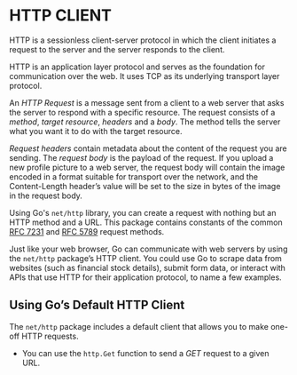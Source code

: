 # HTTP CLIENT
HTTP is a sessionless client-server protocol in which the client initiates a request to the server and the server responds to the client.

HTTP is an application layer protocol and serves as the foundation for communication over the web. It uses TCP as its underlying transport layer protocol.

An *HTTP Request* is a message sent from a client to a web server that asks the server to respond with a specific resource. The request consists of a *method*, *target resource*, *headers* and a *body*. The method tells the server what you want it to do with the target resource.

*Request headers* contain metadata about the content of the request you are sending. The *request body* is the payload of the request. If you upload a new profile picture to a web server, the request body will contain the image encoded in a format suitable for transport over the network, and the Content-Length header’s value will be set to the size in bytes of the image in the request body.

Using Go's `net/http` library, you can create a request with nothing but an HTTP method and a URL. This package contains constants of the common [RFC 7231](https://www.rfc-editor.org/rfc/rfc7231) and [RFC 5789](https://www.rfc-editor.org/rfc/rfc5789) request methods.

Just like your web browser, Go can communicate with web servers by using the `net/http` package’s HTTP client. You could use Go to scrape data from websites (such as financial stock details), submit form data, or interact with APIs that use HTTP for their application protocol, to name a few examples.

## Using Go’s Default HTTP Client

The `net/http` package includes a default client that allows you to make one-off HTTP requests. 
- You can use the `http.Get` function to send a *GET* request to a given URL. 